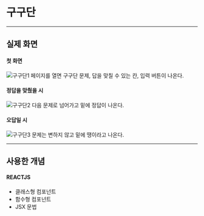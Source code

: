 # 구구단

---

## 실제 화면

#### 첫 화면

![구구단1](https://user-images.githubusercontent.com/74300832/110944446-d1455800-837f-11eb-9040-27283270f6c5.PNG)
페이지를 열면 구구단 문제, 답을 맞칠 수 있는 칸, 입력 버튼이 나온다.

#### 정답을 맞췄을 시

![구구단2](https://user-images.githubusercontent.com/74300832/110945110-a0195780-8380-11eb-8e35-498636586f25.PNG)
다음 문제로 넘어가고 밑에 정답이 나온다.

#### 오답일 시

![구구단3](https://user-images.githubusercontent.com/74300832/110944836-5466ae00-8380-11eb-8e88-1fa60e1ea434.PNG)
문제는 변하지 않고 밑에 땡이라고 나온다.

---

## 사용한 개념

#### REACTJS

- 클래스형 컴포넌트
- 함수형 컴포넌트
- JSX 문법

